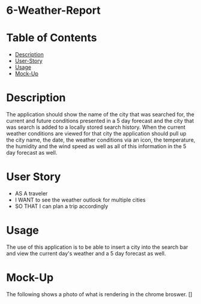 # 6-Weather-Report

# Table of Contents
- [Description](#description)
- [User-Story](#user-story)
- [Usage](#Usage)
- [Mock-Up](#Mock-up)

# Description
The application should show the name of the city that was searched for, the current and future conditions presented in a 5 day forecast and the city that was search is added to a locally stored search history. When the current weather conditions are viewed for that city the application should pull up the city name, the date, the weather conditions via an icon, the temperature, the humidity and the wind speed as well as all of this information in the 5 day forecast as well. 

# User Story 
+ AS A traveler
+ I WANT to see the weather outlook for multiple cities
+ SO THAT I can plan a trip accordingly

# Usage
The use of this application is to be able to insert a city into the search bar and view the current day's weather and a 5 day forecast as well. 

# Mock-Up
The following shows a photo of what is rendering in the chrome broswer.
[]